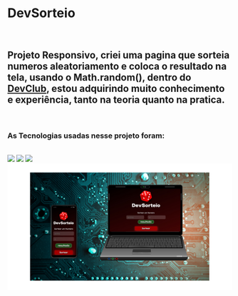 
<h1>DevSorteio</h1>
<br>
<h2>Projeto Responsivo, criei uma pagina que sorteia numeros aleatoriamento e coloca o resultado na tela, usando o Math.random(),
dentro do <a href="https://rodolfomori.com.br/devclub">DevClub</a>, estou adquirindo muito conhecimento e experiência,
tanto na teoria quanto na pratica.</h2>
<br>
<h3>As Tecnologias usadas nesse projeto foram:</h3>
<br>
<img src="https://img.shields.io/badge/JavaScript-323330?style=for-the-badge&logo=javascript&logoColor=F7DF1E">
<img src="https://img.shields.io/badge/CSS3-1572B6?style=for-the-badge&logo=css3&logoColor=white">
<img src="https://img.shields.io/badge/HTML5-E34F26?style=for-the-badge&logo=html5&logoColor=white">
<br>
<img src="https://raw.githubusercontent.com/ailtonjunior11/Pagina-Sorteio/af694c0dbfd99f0e8133cfe1b80ba0610811a367/assets/img-sorteio.png">
